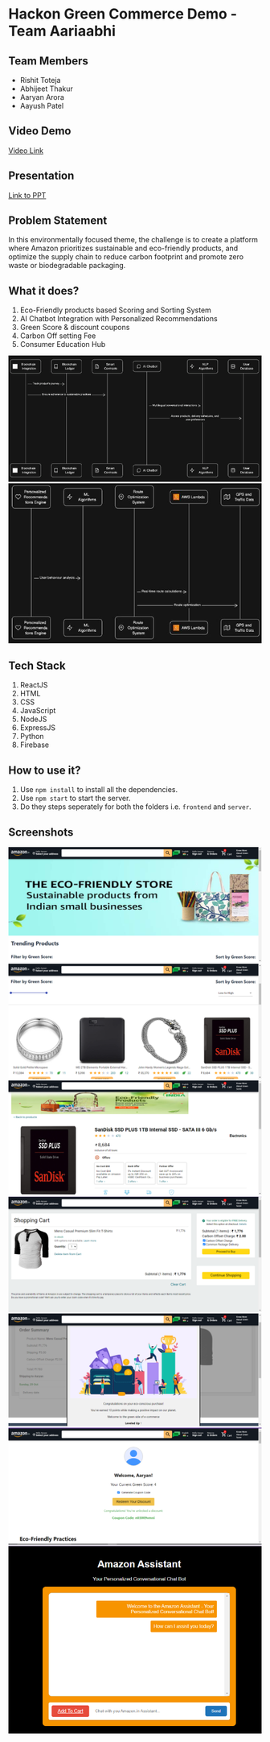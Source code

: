 # Hackon Green Commerce Demo - Team Aariaabhi

## Team Members
- Rishit Toteja
- Abhijeet Thakur
- Aaryan Arora
- Aayush Patel
  
## Video Demo
[Video Link](https://youtu.be/1QuW1o5fiAE)

## Presentation
[Link to PPT](Aariaabhi_HackOn.pdf)

## Problem Statement

In this environmentally focused theme, the challenge is to create a platform where
Amazon prioritizes sustainable and eco-friendly products, and optimize the supply chain to reduce
carbon footprint and promote zero waste or biodegradable packaging.

## What it does?
1. Eco-Friendly products based Scoring and Sorting System
2. AI Chatbot Integration with Personalized Recommendations
3. Green Score & discount coupons
4. Carbon Off setting Fee
5. Consumer Education Hub

![Workflow 1](image.png)
![Workflow 2](image-1.png)

## Tech Stack
1. ReactJS
2. HTML
3. CSS
4. JavaScript
5. NodeJS
6. ExpressJS
7. Python
8. Firebase

## How to use it?
1. Use `npm install` to install all the dependencies.
2. Use `npm start` to start the server.
3. Do they steps seperately for both the folders i.e. `frontend` and `server`.

## Screenshots
![Alt text](image-3.png)
![Alt text](image-4.png)
![Alt text](image-5.png)
![Alt text](image-7.png)
![Alt text](image-8.png)
![Alt text](image-6.png)
![Alt text](image-2.png)

